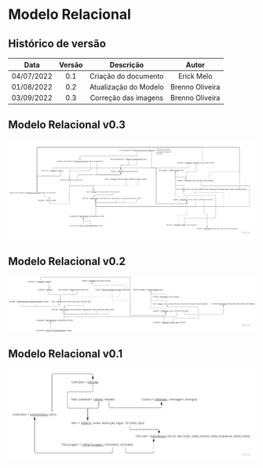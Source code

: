 # Modelo Relacional

## Histórico de versão

|    Data    | Versão |       Descrição       |      Autor      |
| :--------: | :----: | :-------------------: | :-------------: |
| 04/07/2022 |  0.1   | Criação do documento  |   Erick Melo    |
| 01/08/2022 |  0.2   | Atualização do Modelo | Brenno Oliveira |
| 03/09/2022 |  0.3   | Correção das imagens  | Brenno Oliveira |

## Modelo Relacional v0.3

![Modelo Relacional](../assets/ModeloRelacionalV0.3.jpg)

## Modelo Relacional v0.2

![Modelo Relacional](../assets/ModeloRelacionalV0.2.jpg)

## Modelo Relacional v0.1

![Modelo Relacional](../assets/ModeloRelacionalV0.1.png)

